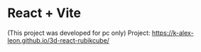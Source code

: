# React + Vite

(This project was developed for pc only)
Project: https://k-alex-leon.github.io/3d-react-rubikcube/
